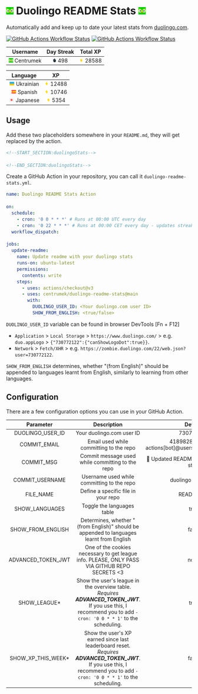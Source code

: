# <img src="./assets/duolingo.png" alt="lplp" width="20" height="20"> Duolingo README Stats <img src="./assets/duolingo.png" alt="lplp" width="20" height="20">

Automatically add and keep up to date your latest stats from [duolingo.com](https://www.duolingo.com/).

[![GitHub Actions Workflow Status](https://img.shields.io/github/actions/workflow/status/RichardKanshen/duolingo-readme-stats/duolingo-test-noauth.yml?style=flat-square&label=Duolingo%20Stats%20-%20Unauthenticated)](https://github.com/RichardKanshen/duolingo-readme-stats/blob/main/README-DEMO-NOAUTH.md) [![GitHub Actions Workflow Status](https://img.shields.io/github/actions/workflow/status/RichardKanshen/duolingo-readme-stats/duolingo-test-auth.yml?style=flat-square&label=Duolingo%20Stats%20-%20Authenticated)](https://github.com/RichardKanshen/duolingo-readme-stats/blob/main/README-DEMO-AUTH.md)

| Username | Day Streak | Total XP |
|:---:|:---:|:---:|
| <img src="https://raw.githubusercontent.com/RichardKanshen/duolingo-readme-stats/main/assets/duolingo.png" height="12"> Centrumek | <img src="https://raw.githubusercontent.com/RichardKanshen/duolingo-readme-stats/main/assets/streakinactive.svg" height="12"> 498 | <img src="https://raw.githubusercontent.com/RichardKanshen/duolingo-readme-stats/main/assets/xp.svg" height="12"> 28588 |

| Language | XP |
|:---:|:---:|
| <img src="https://raw.githubusercontent.com/RichardKanshen/duolingo-readme-stats/main/assets/langs/ukrainian.svg" height="12"> Ukrainian | <img src="https://raw.githubusercontent.com/RichardKanshen/duolingo-readme-stats/main/assets/xp.svg" height="12"> 12488 |
| <img src="https://raw.githubusercontent.com/RichardKanshen/duolingo-readme-stats/main/assets/langs/spanish.svg" height="12"> Spanish | <img src="https://raw.githubusercontent.com/RichardKanshen/duolingo-readme-stats/main/assets/xp.svg" height="12"> 10746 |
| <img src="https://raw.githubusercontent.com/RichardKanshen/duolingo-readme-stats/main/assets/langs/japanese.svg" height="12"> Japanese | <img src="https://raw.githubusercontent.com/RichardKanshen/duolingo-readme-stats/main/assets/xp.svg" height="12"> 5354 |

## Usage

Add these two placeholders somewhere in your `README.md`, they will get replaced by the action.

```html
<!--START_SECTION:duolingoStats-->

<!--END_SECTION:duolingoStats-->
```

Create a GitHub Action in your repository, you can call it `duolingo-readme-stats.yml`.

```yaml
name: Duolingo README Stats Action

on:
  schedule:
    - cron: '0 0 * * *' # Runs at 00:00 UTC every day
    - cron: '0 22 * * *' # Runs at 00:00 CET every day - updates streak, change 22 to your timezone's midnight in UTC
  workflow_dispatch:

jobs:
  update-readme:
    name: Update readme with your duolingo stats
    runs-on: ubuntu-latest
    permissions:
      contents: write
    steps:
      - uses: actions/checkout@v3
      - uses: centrumek/duolingo-readme-stats@main
        with:
          DUOLINGO_USER_ID: <Your duolingo.com user ID>
          SHOW_FROM_ENGLISH: <true/false>
```

`DUOLINGO_USER_ID` variable can be found in browser DevTools [Fn + F12]

- `Application` > `Local Storage` > `https://www.duolingo.com/` >
  e.g. `duo.appLogo` > `{"730772122":{"canShowLogoDot":true}}`.
- `Network` > `Fetch/XHR` > e.g. `https://zombie.duolingo.com/22/web.json?user=730772122`.

`SHOW_FROM_ENGLISH` determines, whether "(from English)" should be appended to languages learnt from English, similarly to learning from other languages.

## Configuration

There are a few configuration options you can use in your GitHub Action.

|     Parameter      |                                                                                 Description                                                                                 |                        Default                        | Required |
|:------------------:|:---------------------------------------------------------------------------------------------------------------------------------------------------------------------------:|:-----------------------------------------------------:|:--------:|
|  DUOLINGO_USER_ID  |                                                                          Your duolingo.com user ID                                                                          |                       730772122                       | **Yes**  |
|    COMMIT_EMAIL    |                                                                   Email used while committing to the repo                                                                   | 41898282+github-actions[bot]@users.noreply.github.com |    No    |
|     COMMIT_MSG     |                                                              Commit message used while committing to the repo                                                               |      💬 Updated README with your duolingo stats       |    No    |
|  COMMIT_USERNAME   |                                                                 Username used while committing to the repo                                                                  |                  duolingo-stats-bot                   |    No    |
|     FILE_NAME      |                                                                     Define a specific file in your repo                                                                     |                       README.md                       |    No    |
|   SHOW_LANGUAGES   |                                                                         Toggle the languages table                                                                          |                         true                          |    No    |
| SHOW_FROM_ENGLISH  |                                          Determines, whether "(from English)" should be appended to languages learnt from English                                           | false | No |
| ADVANCED_TOKEN_JWT |                                        One of the cookies necessary to get league info. PLEASE, ONLY PASS VIA GITHUB REPO SECRETS <3                                        | none | *For certain functions* |
|    SHOW_LEAGUE*    |      Show the user's league in the overview table. *Requires **ADVANCED_TOKEN_JWT**.* If you use this, I recommend you to add `- cron: '0 0 * * 1'` to the scheduling.      | true | No |
| SHOW_XP_THIS_WEEK* | Show the user's XP earned since last leaderboard reset. *Requires **ADVANCED_TOKEN_JWT**.* If you use this, I recommend you to add `- cron: '0 0 * * 1'` to the scheduling. | false | No
